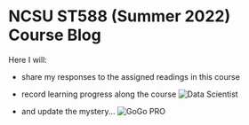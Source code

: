 # NCSU ST588 (Summer 2022) Course Blog
Here I will:
- share my responses to the assigned readings in this course
- record learning progress along the course
![Data Scientist](https://i.redd.it/p6va3hrtmvr71.jpg)

- and update the mystery...
![GoGo PRO](https://user-images.githubusercontent.com/99301834/170240363-f2776098-84c5-45df-adaa-afff2ffd58de.jpg)
